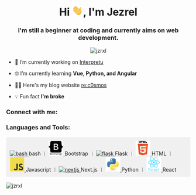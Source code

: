 <h1 align="center">Hi <img src="https://github.com/ABSphreak/ABSphreak/blob/master/gifs/Hi.gif" width="30px">, I'm Jezrel</h1>
<h3 align="center">I'm still a beginner at coding and currently aims on web development.</h3>

<p align="center"> <img src="https://komarev.com/ghpvc/?username=jzrxl&label=Views&color=689e68&style=flat" alt="jzrxl" /> </p>

- 🔭 I’m currently working on [Interpretu](https://interpretu.vercel.app)

- 🤓 I’m currently learning **Vue, Python, and Angular**

- 👨‍💻 Here's my blog website [re:c0smos](https://rec0smos.vercel.app)

- 💡 Fun fact **I'm broke**

<h3 align="left">Connect with me:</h3>
<p align="left">
</p>

<h3 align="left">Languages and Tools:</h3>
<div style="background-color: #f0f0f0; padding: 10px; display: inline-block;">
  <a href="https://www.gnu.org/software/bash/" target="_blank" rel="noreferrer"> <img src="https://www.vectorlogo.zone/logos/gnu_bash/gnu_bash-icon.svg" alt="bash" width="40" height="40"/> </a>
bash
  ︱
  <a href="https://getbootstrap.com" target="_blank" rel="noreferrer"> <img src="https://raw.githubusercontent.com/devicons/devicon/master/icons/bootstrap/bootstrap-plain-wordmark.svg" alt="bootstrap" width="40" height="40"/> </a>
Bootstrap
  ︱
  <a href="https://flask.palletsprojects.com/" target="_blank" rel="noreferrer"> <img src="https://www.vectorlogo.zone/logos/pocoo_flask/pocoo_flask-icon.svg" alt="flask" width="40" height="40"/> </a>
Flask
  ︱
  <a href="https://www.w3.org/html/" target="_blank" rel="noreferrer"> <img src="https://raw.githubusercontent.com/devicons/devicon/master/icons/html5/html5-original-wordmark.svg" alt="html5" width="40" height="40"/> </a>
HTML
  ︱
  <a href="https://developer.mozilla.org/en-US/docs/Web/JavaScript" target="_blank" rel="noreferrer"> <img src="https://raw.githubusercontent.com/devicons/devicon/master/icons/javascript/javascript-original.svg" alt="javascript" width="40" height="40"/> </a>
Javascript
  ︱
  <a href="https://nextjs.org/" target="_blank" rel="noreferrer"> <img src="https://cdn.worldvectorlogo.com/logos/nextjs-2.svg" alt="nextjs" width="40" height="40"/> </a>
Next.js
  ︱
  <a href="https://www.python.org" target="_blank" rel="noreferrer"> <img src="https://raw.githubusercontent.com/devicons/devicon/master/icons/python/python-original.svg" alt="python" width="40" height="40"/> </a>
Python
  ︱
  <a href="https://reactjs.org/" target="_blank" rel="noreferrer"> <img src="https://raw.githubusercontent.com/devicons/devicon/master/icons/react/react-original-wordmark.svg" alt="react" width="40" height="40"/> </a>
React
</div>

<p><img align="center" src="https://github-readme-streak-stats.herokuapp.com/?user=jzrxl&theme=highcontrast" alt="jzrxl" /></p>
